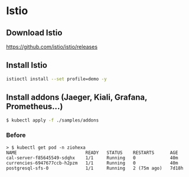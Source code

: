 # Istio 

## Download Istio

https://github.com/istio/istio/releases

## Install Istio

```bash
istioctl install --set profile=demo -y
```

## Install addons (Jaeger, Kiali, Grafana, Prometheus...)

```bash
$ kubectl apply -f ./samples/addons
```


### Before
```
> $ kubectl get pod -n ziohexa     
NAME                          READY   STATUS    RESTARTS      AGE
cal-server-f85645549-sdqhx    1/1     Running   0             40m
currencies-6947677ccb-h2pzm   1/1     Running   0             40m
postgresql-sfs-0              1/1     Running   2 (75m ago)   7d18h
```